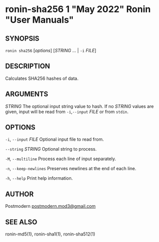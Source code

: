 # ronin-sha256 1 "May 2022" Ronin "User Manuals"

## SYNOPSIS

`ronin sha256` [*options*] [*STRING* ... \| `-i` *FILE*]

## DESCRIPTION

Calculates SHA256 hashes of data.

## ARGUMENTS

*STRING*
  The optional input string value to hash. If no *STRING* values are given,
  input will be read from `-i`,`--input` *FILE* or from `stdin`.

## OPTIONS

`-i`, `--input` *FILE*
  Optional input file to read from.

`--string` *STRING*
  Optional string to process.

`-M`, `--multiline`
  Process each line of input separately.

`-n`, `--keep-newlines`
  Preserves newlines at the end of each line.

`-h`, `--help`
  Print help information.

## AUTHOR

Postmodern <postmodern.mod3@gmail.com>

## SEE ALSO

ronin-md5(1), ronin-sha1(1), ronin-sha512(1)
